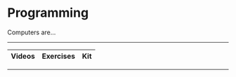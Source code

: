 # Programming

Computers are...

----

Videos              |Exercises                      |Kit
:-------------------|:------------------------------|:-------------------------

----
